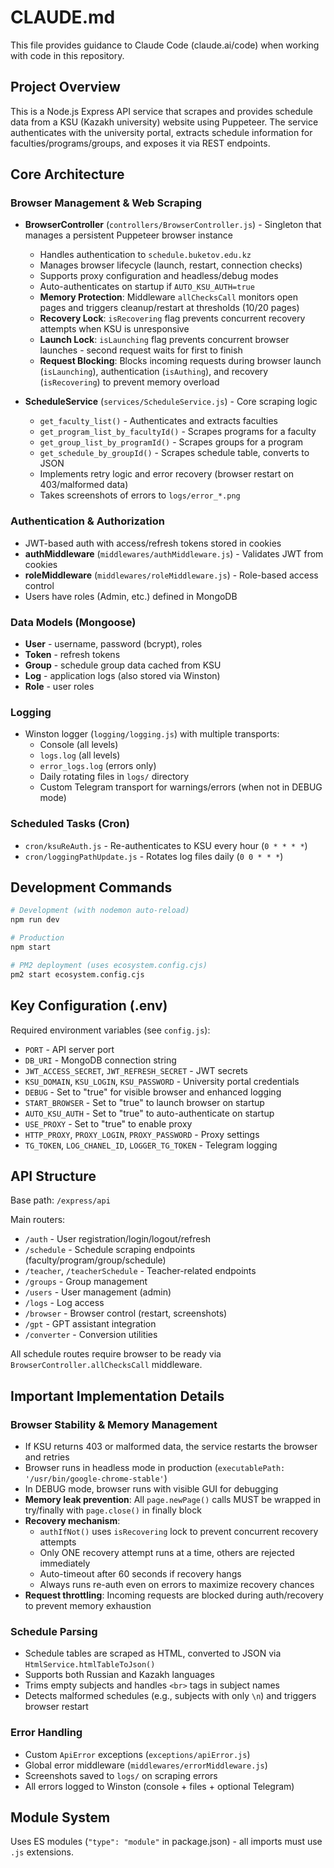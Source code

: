 # CLAUDE.md

This file provides guidance to Claude Code (claude.ai/code) when working with code in this repository.

## Project Overview

This is a Node.js Express API service that scrapes and provides schedule data from a KSU (Kazakh university) website using Puppeteer. The service authenticates with the university portal, extracts schedule information for faculties/programs/groups, and exposes it via REST endpoints.

## Core Architecture

### Browser Management & Web Scraping
- **BrowserController** (`controllers/BrowserController.js`) - Singleton that manages a persistent Puppeteer browser instance
  - Handles authentication to `schedule.buketov.edu.kz`
  - Manages browser lifecycle (launch, restart, connection checks)
  - Supports proxy configuration and headless/debug modes
  - Auto-authenticates on startup if `AUTO_KSU_AUTH=true`
  - **Memory Protection**: Middleware `allChecksCall` monitors open pages and triggers cleanup/restart at thresholds (10/20 pages)
  - **Recovery Lock**: `isRecovering` flag prevents concurrent recovery attempts when KSU is unresponsive
  - **Launch Lock**: `isLaunching` flag prevents concurrent browser launches - second request waits for first to finish
  - **Request Blocking**: Blocks incoming requests during browser launch (`isLaunching`), authentication (`isAuthing`), and recovery (`isRecovering`) to prevent memory overload

- **ScheduleService** (`services/ScheduleService.js`) - Core scraping logic
  - `get_faculty_list()` - Authenticates and extracts faculties
  - `get_program_list_by_facultyId()` - Scrapes programs for a faculty
  - `get_group_list_by_programId()` - Scrapes groups for a program
  - `get_schedule_by_groupId()` - Scrapes schedule table, converts to JSON
  - Implements retry logic and error recovery (browser restart on 403/malformed data)
  - Takes screenshots of errors to `logs/error_*.png`

### Authentication & Authorization
- JWT-based auth with access/refresh tokens stored in cookies
- **authMiddleware** (`middlewares/authMiddleware.js`) - Validates JWT from cookies
- **roleMiddleware** (`middlewares/roleMiddleware.js`) - Role-based access control
- Users have roles (Admin, etc.) defined in MongoDB

### Data Models (Mongoose)
- **User** - username, password (bcrypt), roles
- **Token** - refresh tokens
- **Group** - schedule group data cached from KSU
- **Log** - application logs (also stored via Winston)
- **Role** - user roles

### Logging
- Winston logger (`logging/logging.js`) with multiple transports:
  - Console (all levels)
  - `logs.log` (all levels)
  - `error_logs.log` (errors only)
  - Daily rotating files in `logs/` directory
  - Custom Telegram transport for warnings/errors (when not in DEBUG mode)

### Scheduled Tasks (Cron)
- `cron/ksuReAuth.js` - Re-authenticates to KSU every hour (`0 * * * *`)
- `cron/loggingPathUpdate.js` - Rotates log files daily (`0 0 * * *`)

## Development Commands

```bash
# Development (with nodemon auto-reload)
npm run dev

# Production
npm start

# PM2 deployment (uses ecosystem.config.cjs)
pm2 start ecosystem.config.cjs
```

## Key Configuration (.env)

Required environment variables (see `config.js`):
- `PORT` - API server port
- `DB_URI` - MongoDB connection string
- `JWT_ACCESS_SECRET`, `JWT_REFRESH_SECRET` - JWT secrets
- `KSU_DOMAIN`, `KSU_LOGIN`, `KSU_PASSWORD` - University portal credentials
- `DEBUG` - Set to "true" for visible browser and enhanced logging
- `START_BROWSER` - Set to "true" to launch browser on startup
- `AUTO_KSU_AUTH` - Set to "true" to auto-authenticate on startup
- `USE_PROXY` - Set to "true" to enable proxy
- `HTTP_PROXY`, `PROXY_LOGIN`, `PROXY_PASSWORD` - Proxy settings
- `TG_TOKEN`, `LOG_CHANEL_ID`, `LOGGER_TG_TOKEN` - Telegram logging

## API Structure

Base path: `/express/api`

Main routers:
- `/auth` - User registration/login/logout/refresh
- `/schedule` - Schedule scraping endpoints (faculty/program/group/schedule)
- `/teacher`, `/teacherSchedule` - Teacher-related endpoints
- `/groups` - Group management
- `/users` - User management (admin)
- `/logs` - Log access
- `/browser` - Browser control (restart, screenshots)
- `/gpt` - GPT assistant integration
- `/converter` - Conversion utilities

All schedule routes require browser to be ready via `BrowserController.allChecksCall` middleware.

## Important Implementation Details

### Browser Stability & Memory Management
- If KSU returns 403 or malformed data, the service restarts the browser and retries
- Browser runs in headless mode in production (`executablePath: '/usr/bin/google-chrome-stable'`)
- In DEBUG mode, browser runs with visible GUI for debugging
- **Memory leak prevention**: All `page.newPage()` calls MUST be wrapped in try/finally with `page.close()` in finally block
- **Recovery mechanism**:
  - `authIfNot()` uses `isRecovering` lock to prevent concurrent recovery attempts
  - Only ONE recovery attempt runs at a time, others are rejected immediately
  - Auto-timeout after 60 seconds if recovery hangs
  - Always runs re-auth even on errors to maximize recovery chances
- **Request throttling**: Incoming requests are blocked during auth/recovery to prevent memory exhaustion

### Schedule Parsing
- Schedule tables are scraped as HTML, converted to JSON via `HtmlService.htmlTableToJson()`
- Supports both Russian and Kazakh languages
- Trims empty subjects and handles `<br>` tags in subject names
- Detects malformed schedules (e.g., subjects with only `\n`) and triggers browser restart

### Error Handling
- Custom `ApiError` exceptions (`exceptions/apiError.js`)
- Global error middleware (`middlewares/errorMiddleware.js`)
- Screenshots saved to `logs/` on scraping errors
- All errors logged to Winston (console + files + optional Telegram)

## Module System

Uses ES modules (`"type": "module"` in package.json) - all imports must use `.js` extensions.
